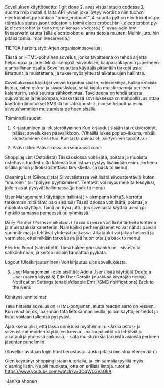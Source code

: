 Sovelluksen käyttöönotto:
1.git clone
2. avaa visual studio codessa
3. suorita nmp install
4. laita API -avain joka löytyy wordista niin tuohon electricrobot.py kohtaan "price_endpoint".
4. suorita python electricrobot.py (tämä luo status.json tiedoston ja toimii electricrobot.html-,electricrobot.py- ja electricrobot.js-tiedostojen kanssa yhdessä.)
5. avaa login.html liveserverin kautta (sillä electricrobot ei anna tietoja muuten. Muihin juttuihin pitäisi toimia ilman liveserveriä.)


TIETOA
Harjoitustyö: 
Arjen organisointisovellus

Tässä on HTML-pohjainen sovellus, jonka tavoitteena on tehdä arjesta helpompaa ja järjestelmällisempää, siivouksen, kaupassakäynnin ja perheen ajanhallinnan osalta. Sovellus auttaa käyttäjiä pitämään tärkeät asiat listattuna ja muistettuna, ja tukee myös yhteistä aikataulujen hallintaa.

Sovelluksessa käyttäjät voivat kirjautua sisään, rekisteröityä, hallita erilaisia listoja, kuten ostos- ja siivouslistoja, sekä kirjata muistiinpanoja perheen kalenteriin, sekä seurata sähkönhintaa. Tavoitteena on tehdä arjesta sujuvampaa ja helpompaa, koska tässä sovelluksessa on mahdollisuus ottaa käyttöön ilmoitukset SMS:llä tai sähköpostilla, niin se helpottaa esim. siivoushommien muistamista perheen sisällä.

Toiminnallisuudet:
1. Kirjautuminen ja rekisteröityminen
Kun kirjaudut sisään tai rekisteröidyt, pääset sovelluksen päävalikkoon. (Ylhäällä lukee pop up-ikkuna, mikäli kirjautuminen onnistuu. Kun tästä painaa ok, siirtyminen tapahtuu.)

2. Päävalikko:
Päävalikossa on seuraavat osiot:

Shopping List (Ostoslista)
Tässä osiossa voit lisätä, poistaa ja muokata ostettavia tuotteita. On kätevää kun listaan pystyy lisäämään esim. perheen sisällä jonon jatkoksi ostettavia tarvikkeita. (ja back to menu)

Cleaning List (Siivouslista)
Siivouslistassa voit lisätä siivoustehtäviä, kuten "imurointi" tai "pölyjen pyyhkiminen". Tehtävät voi myös merkitä tehdyiksi, jolloin asiat pysyvät hallinnassa.(ja back to menu)


User Management (Käyttäjien hallinta)( > alempana kohta3. kerrottu tarkemmin mitä tämä osio sisältää)
Tässä osiossa voit lisätä, poistaa ja muokata käyttäjiä. Tämä on hyvä juttu, jos sovellusta käyttää useampi henkilö samassa perheessä tai ryhmässä.

Daily Planner (Perheen aikataulu)
Tässä osiossa voit lisätä tärkeitä tehtäviä ja muistutuksia kalenteriin. Näin kaikki perheenjäsenet voivat nähdä päivän suunnitelmat ja tehtävät yhdessä paikassa. Aikataulut voi jakaa helposti ja varmistaa, ettei mikään tärkeä asia jää huomiotta.(ja back to menu)

Electric Robot (sähköbotti)
Tämä hakee pörssisähkö.net -sivustolta sähkönhinnan, ja kertoo milloin kannattaa pyykätä.

Logout (Uloskirjautuminen)
Voit kirjautua ulos sovelluksesta.


3. User Management -osio sisältää:
Add a User (lisää käyttäjä)
Delete a User (poista käyttäjä)
Edit User Details (muokkaa käyttäjän tietoja)
Notification Settings (enable/disable Email/SMS noitifications)
Back to the Menu






Kehityssuunnitelmat:

Tällä hetkellä sovellus on HTML-pohjainen, mutta reactiin siirto on kesken. Kun react on ok, laajennan tätä tietokannan avulla, jolloin käyttäjien tiedot ja listat voidaan tallentaa pysyvästi.

Ajatuksena olisi, että tässä onnistuisi myöhemmin: 
-Jakaa ostos- ja siivouslistat muiden käyttäjien kanssa.
-hallita päivittäisiä tehtäviä ja aikatauluja yhdessä paikassa.
-lisätä muistutuksia tärkeistä asioista perheen jäsenten puhelimiin.


(Sovellus avataan login.html tiedostosta. Josta pitäisi onnistua etenemään.)

Olen käyttänyt shoppinglistaan tutorialia, ja tein samalla tyylillä myös cleaning listin. Ne piti muokata, jotta on erillisiä listoja. tutorial: https://www.youtube.com/watch?v=3OqWCGVaOkA

-Janika Ahonen